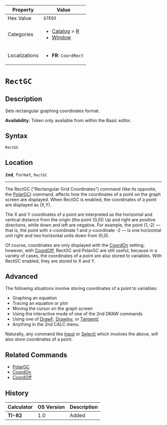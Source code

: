 | Property      | Value |
|---------------|-------|
| Hex Value     | `$7E03`|
| Categories    | <ul><li>[Catalog](<../categories/Catalog.md>) > [R](<../categories/Catalog.md#R>)</li><li>[Window](<../categories/Window.md>)</li></ul> |
| Localizations | <ul><li><b>FR</b>: `CoordRect`</li></ul> |

# `RectGC`

## Description
Sets rectangular graphing coordinates format.


<b>Availability</b>: Token only available from within the Basic editor.

## Syntax
`RectGC`

## Location
<tt><kbd><b>2nd</b></kbd></tt>, <kbd>format</kbd>, `RectGC`
<hr>

The RectGC ("Rectangular Grid Coordinates") command (like its opposite, the [PolarGC](PolarGC.md)) command, affects how the coordinates of a point on the graph screen are displayed. When RectGC is enabled, the coordinates of a point are displayed as (X,Y).

The X and Y coordinates of a point are interpreted as the horizontal and vertical distance from the origin (the point (0,0)) Up and right are positive directions, while down and left are negative. For example, the point (1,-2) — that is, the point with x-coordinate 1 and y-coordinate -2 — is one horizontal unit right and two horizontal units down from (0,0).

Of course, coordinates are only displayed with the [CoordOn](CoordOn.md) setting; however, with [CoordOff](CoordOff.md), RectGC and PolarGC are still useful, because in a variety of cases, the coordinates of a point are also stored to variables. With RectGC enabled, they are stored to X and Y.

## Advanced

The following situations involve storing coordinates of a point to variables:

*   Graphing an equation
*   Tracing an equation or plot
*   Moving the cursor on the graph screen
*   Using the interactive mode of one of the 2nd DRAW commands
*   Using one of [DrawF](DrawF.md), [DrawInv](DrawInv.md), or [Tangent(](Tangent\(.md)
*   Anything in the 2nd CALC menu.

Naturally, any command like [Input](Input.md) or [Select(](Select\(.md) which involves the above, will also store coordinates of a point.

## Related Commands

*   [PolarGC](PolarGC.md)
*   [CoordOn](CoordOn.md)
*   [CoordOff](CoordOff.md)

## History
| Calculator | OS Version | Description |
|------------|------------|-------------|
| <b>TI-82</b> | 1.0 | Added |


